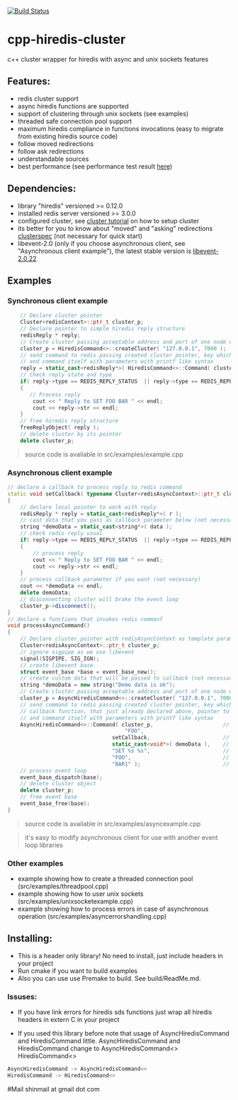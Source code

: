 [![Build Status](https://api.travis-ci.org/shinberg/cpp-hiredis-cluster.png)](https://travis-ci.org/shinberg/cpp-hiredis-cluster/)

# cpp-hiredis-cluster
c++ cluster wrapper for hiredis with async and unix sockets features
## Features:
- redis cluster support
- async hiredis functions are supported
- support of clustering through unix sockets (see examples)
- threaded safe connection pool support
- maximum hiredis compliance in functions invocations (easy to migrate from existing hiredis source code)
- follow moved redirections
- follow ask redirections
- understandable sources
- best performance (see performance test result [here](https://github.com/shinberg/cpp-hiredis-cluster/wiki/Performance))

## Dependencies:
* library "hiredis" versioned >= 0.12.0
* installed redis server versioned >= 3.0.0
* configured cluster, see [cluster tutorial](http://redis.io/topics/cluster-tutorial/) on how to setup cluster
* its better for you to know about "moved" and "asking" redirections [clusterspec](http://redis.io/topics/cluster-spec) (not necessary for quick start)
* libevent-2.0 (only if you choose asynchronous client, see "Asynchronous client example"), the latest stable version is [libevent-2.0.22](https://github.com/libevent/libevent/tree/release-2.0.22-stable)

## Examples

### Synchronous client example

~~~c++
    // Declare cluster pointer
    Cluster<redisContext>::ptr_t cluster_p;
    // Declare pointer to simple hiredis reply structure
    redisReply * reply;
    // Create cluster passing acceptable address and port of one node of the cluster nodes 
    cluster_p = HiredisCommand<>::createCluster( "127.0.0.1", 7000 );
    // send command to redis passing created cluster pointer, key which you wish to access in the command
    // and command itself with parameters with printf like syntax
    reply = static_cast<redisReply*>( HiredisCommand<>::Command( cluster_p, "FOO", "SET %s %s", "FOO", "BAR1" ) );
    // Check reply state and type
    if( reply->type == REDIS_REPLY_STATUS  || reply->type == REDIS_REPLY_ERROR )
    {
       // Process reply
        cout << " Reply to SET FOO BAR " << endl;
        cout << reply->str << endl;
    }
    // free hiredis reply structure
    freeReplyObject( reply );
    // delete cluster by its pointer
    delete cluster_p;
~~~
> source code is available in src/examples/example.cpp

### Asynchronous client example

~~~c++
// declare a callback to process reply to redis command
static void setCallback( typename Cluster<redisAsyncContext>::ptr_t cluster_p, void *r, void *data )
{
    // declare local pointer to work with reply
    redisReply * reply = static_cast<redisReply*>( r );
    // cast data that you pass as callback parameter below (not necessary)
    string *demoData = static_cast<string*>( data );
    // check redis reply usual
    if( reply->type == REDIS_REPLY_STATUS  || reply->type == REDIS_REPLY_ERROR )
    {
        // process reply
        cout << " Reply to SET FOO BAR " << endl;
        cout << reply->str << endl;
    }
    // process callback parameter if you want (not necessary)
    cout << *demoData << endl;
    delete demoData;
    // disconnecting cluster will brake the event loop
    cluster_p->disconnect();
}
// declare a functions that invokes redis commanf
void processAsyncCommand()
{
    // Declare cluster pointer with redisAsyncContext as template parameter
    Cluster<redisAsyncContext>::ptr_t cluster_p;
    // ignore sigpipe as we use libevent
    signal(SIGPIPE, SIG_IGN);
    // create libevent base
    struct event_base *base = event_base_new();
    // create custom data that will be passed to callback (not necessary)
    string *demoData = new string("Demo data is ok");
    // Create cluster passing acceptable address and port of one node of the cluster nodes
    cluster_p = AsyncHiredisCommand<>::createCluster( "127.0.0.1", 7000, static_cast<void*>( base ) );
    // send command to redis passing created cluster pointer, key which you wish to access in the command
    // callback function, that just already declared above, pointer to any user defined data
    // and command itself with parameters with printf like syntax
    AsyncHiredisCommand<>::Command( cluster_p,                      // cluster pointer
                                     "FOO",                             // key accessed in current command
                                 setCallback,                       // callback to process reply
                                 static_cast<void*>( demoData ),    // custom user data pointer
                                 "SET %s %s",                       // command
                                 "FOO",                             // paramener - key
                                 "BAR1" );                          // parameter - value
    // process event loop
    event_base_dispatch(base);
    // delete cluster object
    delete cluster_p;
    // free event base
    event_base_free(base);
}
~~~
> source code is available in src/examples/asyncexample.cpp

> it's easy to modify asynchronous client for use with another event loop libraries

### Other examples

* example showing how to create a threaded connection pool (src/examples/threadpool.cpp)
* example showing how to user unix sockets (src/examples/unixsocketexample.cpp)
* example showing how to process errors in case of asynchronous operation (src/examples/asyncerrorshandling.cpp)

## Installing:
* This is a header only library! No need to install, just include headers in your project
* Run cmake if you want to build examples
* Also you can use use Premake to build. See build/ReadMe.md.

### Issuses:
* If you have link errors for hiredis sds functions just wrap all hiredis headers in extern C in your project

* If you used this library before  note that usage of AsyncHiredisCommand and HiredisCommand little. AsyncHiredisCommand and HiredisCommand change to AsyncHiredisCommand<> HiredisCommand<>
~~~c++
AsyncHiredisCommand -> AsyncHiredisCommand<>
HiredisCommand -> HiredisCommand<>
~~~


#Mail
shinmail at gmail dot com
